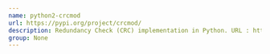 ```yaml
---
name: python2-crcmod
url: https://pypi.org/project/crcmod/
description: Redundancy Check (CRC) implementation in Python. URL : https://pypi.org/project/crcmod/ Groups : None
group: None
---
```

